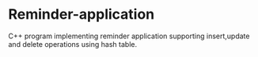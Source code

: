 # Reminder-application

C++ program implementing reminder application supporting insert,update and delete operations using hash table.
